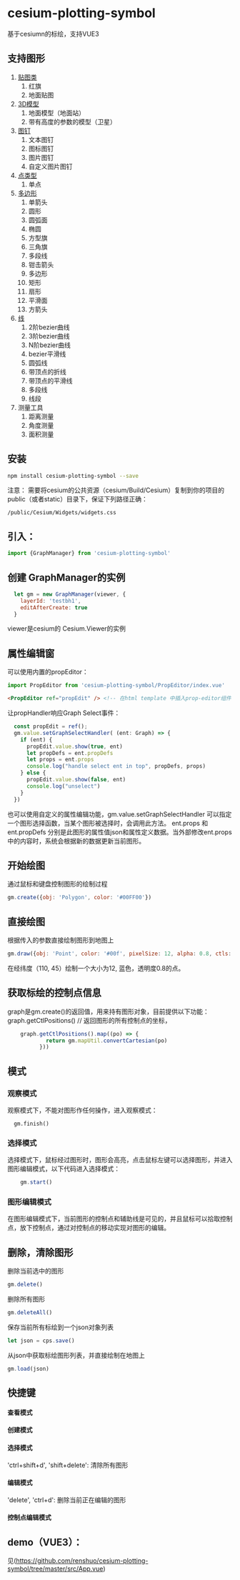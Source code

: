 # cesium-plotting-symbol
基于cesiumn的标绘，支持VUE3

## 支持图形
1. [贴图类](https://github.com/renshuo/cesium-plotting-symbol/tree/master/src/cps/Image)
   1. 红旗
   2. 地面贴图
2. [3D模型](https://github.com/renshuo/cesium-plotting-symbol/tree/master/src/cps/Model)
   1. 地面模型（地面站）
   2. 带有高度的参数的模型（卫星）
3. [图钉](https://github.com/renshuo/cesium-plotting-symbol/tree/master/src/cps/Pin)
   1. 文本图钉
   2. 图标图钉
   3. 图片图钉
   4. 自定义图片图钉
4. [点类型](https://github.com/renshuo/cesium-plotting-symbol/tree/master/src/cps/Point)
   1. 单点
5. [多边形](https://github.com/renshuo/cesium-plotting-symbol/tree/master/src/cps/Polygon)
   1. 单箭头
   2. 圆形
   3. 圆弧面
   4. 椭圆
   5. 方型旗
   6. 三角旗
   7. 多段线
   8. 钳击箭头
   9. 多边形
   10. 矩形
   11. 扇形
   12. 平滑面
   13. 方箭头
6. [线](https://github.com/renshuo/cesium-plotting-symbol/tree/master/src/cps/Polyline)
   1. 2阶bezier曲线
   2. 3阶bezier曲线
   3. N阶bezier曲线
   4. bezier平滑线
   5. 圆弧线
   6. 带顶点的折线
   7. 带顶点的平滑线
   8. 多段线
   9. 线段
7. 测量工具
   1. 距离测量
   2. 角度测量
   3. 面积测量


## 安装
```bash
npm install cesium-plotting-symbol --save
```
注意： 需要将cesium的公共资源（cesium/Build/Cesium）复制到你的项目的public（或者static）目录下，保证下列路径正确：
```
/public/Cesium/Widgets/widgets.css
```

## 引入： 
```javascript
import {GraphManager} from 'cesium-plotting-symbol'
```

## 创建 GraphManager的实例
```javascript
  let gm = new GraphManager(viewer, {
    layerId: 'testbh1',
    editAfterCreate: true
  }
```
viewer是cesium的 Cesium.Viewer的实例


## 属性编辑窗
可以使用内置的propEditor：
```javascript
import PropEditor from 'cesium-plotting-symbol/PropEditor/index.vue'
```
```html
<PropEditor ref="propEdit" /> <!-- 在html template 中插入prop-editor组件 -->
```
让propHandler响应Graph Select事件：
```javascript
  const propEdit = ref();
  gm.value.setGraphSelectHandler( (ent: Graph) => {
    if (ent) {
      propEdit.value.show(true, ent)
      let propDefs = ent.propDefs
      let props = ent.props
      console.log("handle select ent in top", propDefs, props)
    } else {
      propEdit.value.show(false, ent)
      console.log("unselect")
    }
  })
```

也可以使用自定义的属性编辑功能，gm.value.setGraphSelectHandler 可以指定一个图形选择函数，当某个图形被选择时，会调用此方法。
ent.props 和 ent.propDefs 分别是此图形的属性值json和属性定义数据。当外部修改ent.props中的内容时，系统会根据新的数据更新当前图形。


## 开始绘图
通过鼠标和键盘控制图形的绘制过程
```javascript
gm.create({obj: 'Polygon', color: '#00FF00'})
```

## 直接绘图
根据传入的参数直接绘制图形到地图上
```javascript
gm.draw({obj: 'Point', color: '#00f', pixelSize: 12, alpha: 0.8, ctls: [{lon: 110, lat: 45}]})
```
在经纬度（110, 45）绘制一个大小为12, 蓝色，透明度0.8的点。

## 获取标绘的控制点信息
graph是gm.create()的返回值，用来持有图形对象，目前提供以下功能：
graph.getCtlPositions() // 返回图形的所有控制点的坐标，
```javascript
    graph.getCtlPositions().map((po) => {
            return gm.mapUtil.convertCartesian(po)
          }))
```

## 模式
### 观察模式
观察模式下，不能对图形作任何操作，进入观察模式：
```typescritp
  gm.finish()
```
### 选择模式
选择模式下，鼠标经过图形时，图形会高亮，点击鼠标左键可以选择图形，并进入图形编辑模式，以下代码进入选择模式：
```typescript
    gm.start()
```
### 图形编辑模式
在图形编辑模式下，当前图形的控制点和辅助线是可见的，并且鼠标可以拾取控制点，放下控制点，通过对控制点的移动实现对图形的编辑。


## 删除，清除图形
删除当前选中的图形
```javascript
gm.delete()
```


删除所有图形
```javascript
gm.deleteAll()
```


保存当前所有标绘到一个json对象列表
```javascript
let json = cps.save()
```


从json中获取标绘图形列表，并直接绘制在地图上
```javascript
gm.load(json)
```


## 快捷键
#### 查看模式
#### 创建模式
#### 选择模式
'ctrl+shift+d', 'shift+delete': 清除所有图形
#### 编辑模式
'delete', 'ctrl+d': 删除当前正在编辑的图形
#### 控制点编辑模式


## demo（VUE3）：
见(https://github.com/renshuo/cesium-plotting-symbol/tree/master/src/App.vue)
